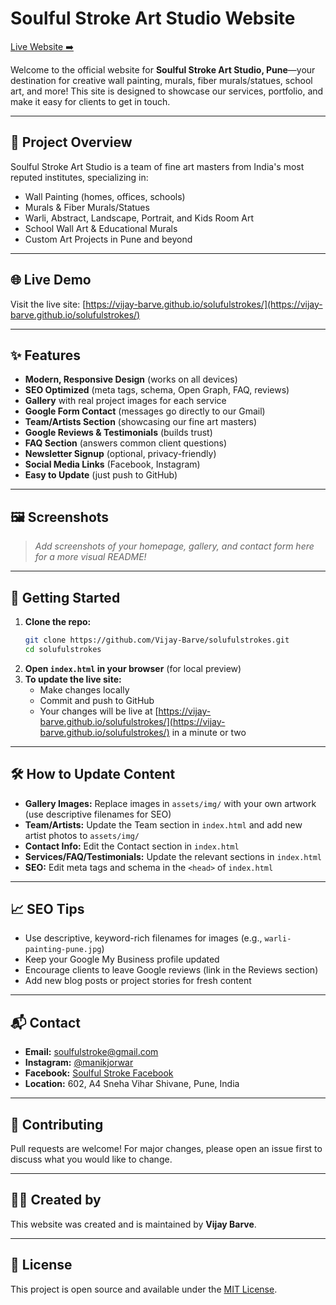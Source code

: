 # Soulful Stroke Art Studio Website

[Live Website ➡️](https://vijay-barve.github.io/solufulstrokes/)

Welcome to the official website for **Soulful Stroke Art Studio, Pune**—your destination for creative wall painting, murals, fiber murals/statues, school art, and more! This site is designed to showcase our services, portfolio, and make it easy for clients to get in touch.

---

## 🎨 Project Overview

Soulful Stroke Art Studio is a team of fine art masters from India's most reputed institutes, specializing in:
- Wall Painting (homes, offices, schools)
- Murals & Fiber Murals/Statues
- Warli, Abstract, Landscape, Portrait, and Kids Room Art
- School Wall Art & Educational Murals
- Custom Art Projects in Pune and beyond

---

## 🌐 Live Demo

Visit the live site: [https://vijay-barve.github.io/solufulstrokes/](https://vijay-barve.github.io/solufulstrokes/)

---

## ✨ Features

- **Modern, Responsive Design** (works on all devices)
- **SEO Optimized** (meta tags, schema, Open Graph, FAQ, reviews)
- **Gallery** with real project images for each service
- **Google Form Contact** (messages go directly to our Gmail)
- **Team/Artists Section** (showcasing our fine art masters)
- **Google Reviews & Testimonials** (builds trust)
- **FAQ Section** (answers common client questions)
- **Newsletter Signup** (optional, privacy-friendly)
- **Social Media Links** (Facebook, Instagram)
- **Easy to Update** (just push to GitHub)

---

## 🖼️ Screenshots

> _Add screenshots of your homepage, gallery, and contact form here for a more visual README!_

---

## 🚀 Getting Started

1. **Clone the repo:**
   ```bash
   git clone https://github.com/Vijay-Barve/solufulstrokes.git
   cd solufulstrokes
   ```
2. **Open `index.html` in your browser** (for local preview)
3. **To update the live site:**
   - Make changes locally
   - Commit and push to GitHub
   - Your changes will be live at [https://vijay-barve.github.io/solufulstrokes/](https://vijay-barve.github.io/solufulstrokes/) in a minute or two

---

## 🛠️ How to Update Content

- **Gallery Images:** Replace images in `assets/img/` with your own artwork (use descriptive filenames for SEO)
- **Team/Artists:** Update the Team section in `index.html` and add new artist photos to `assets/img/`
- **Contact Info:** Edit the Contact section in `index.html`
- **Services/FAQ/Testimonials:** Update the relevant sections in `index.html`
- **SEO:** Edit meta tags and schema in the `<head>` of `index.html`

---

## 📈 SEO Tips

- Use descriptive, keyword-rich filenames for images (e.g., `warli-painting-pune.jpg`)
- Keep your Google My Business profile updated
- Encourage clients to leave Google reviews (link in the Reviews section)
- Add new blog posts or project stories for fresh content

---

## 📬 Contact

- **Email:** [soulfulstroke@gmail.com](mailto:soulfulstroke@gmail.com)
- **Instagram:** [@manikjorwar](https://www.instagram.com/manikjorwar?utm_source=qr&igsh=b2dwNHJkYjBrNHl5)
- **Facebook:** [Soulful Stroke Facebook](https://www.facebook.com/share/16sR6wV9Tq/)
- **Location:** 602, A4 Sneha Vihar Shivane, Pune, India

---

## 🤝 Contributing

Pull requests are welcome! For major changes, please open an issue first to discuss what you would like to change.

---

## 👨‍🎨 Created by

This website was created and is maintained by **Vijay Barve**.

---

## 📝 License

This project is open source and available under the [MIT License](LICENSE). 